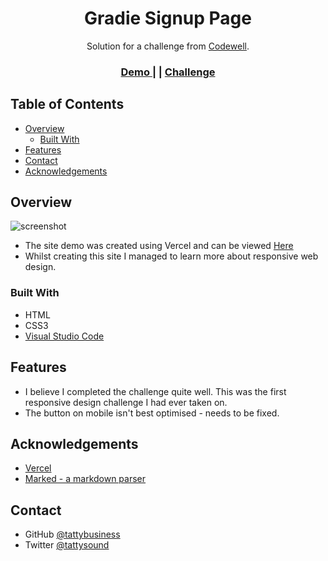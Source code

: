 <!-- Please update value in the {}  -->

<h1 align="center">Gradie Signup Page</h1>

<div align="center">
   Solution for a challenge from  <a href="https://www.codewell.cc/" target="_blank">Codewell</a>.
</div>

<div align="center">
  <h3>
    <a href="https://dev-challenges-404-page.vercel.app">
      Demo
    </a>
    <span> | </span>
    <span> | </span>
    <a href="https://www.codewell.cc/challenges/608ac420650dff001599e8ec">
      Challenge
    </a>
  </h3>
</div>

<!-- TABLE OF CONTENTS -->

## Table of Contents

- [Overview](#overview)
  - [Built With](#built-with)
- [Features](#features)
- [Contact](#contact)
- [Acknowledgements](#acknowledgements)

<!-- OVERVIEW -->

## Overview

![screenshot](https://i.gyazo.com/973de00641fed481c9541513a86eb298.png)

- The site demo was created using Vercel and can be viewed [Here](https://dev-challenges-404-page.vercel.app/)
- Whilst creating this site I managed to learn more about responsive web design.

### Built With

<!-- This section should list any major frameworks that you built your project using. Here are a few examples.-->

- HTML
- CSS3
- [Visual Studio Code](https://code.visualstudio.com/)

## Features

<!-- List the features of your application or follow the template. Don't share the figma file here :) -->

- I believe I completed the challenge quite well. This was the first responsive design challenge I had ever taken on.
- The button on mobile isn't best optimised - needs to be fixed.


## Acknowledgements

<!-- This section should list any articles or add-ons/plugins that helps you to complete the project. This is optional but it will help you in the future. For exmpale -->

- [Vercel](https://vercel.com/home)
- [Marked - a markdown parser](https://github.com/chjj/marked)

## Contact

- GitHub [@tattybusiness](https://github.com/tattybusiness)
- Twitter [@tattysound](https://twitter.com/TattySound)
